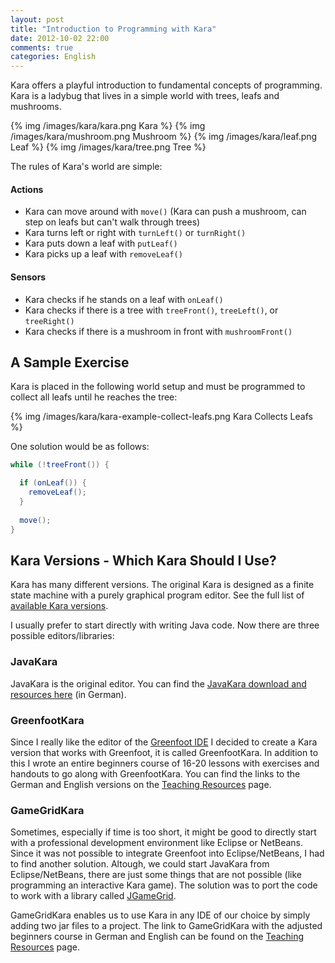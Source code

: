 ```yaml
---
layout: post
title: "Introduction to Programming with Kara"
date: 2012-10-02 22:00
comments: true
categories: English
---
```

Kara offers a playful introduction to fundamental concepts of programming. Kara is a ladybug that lives in a simple world with trees, leafs and mushrooms.

{% img /images/kara/kara.png Kara %}
{% img /images/kara/mushroom.png Mushroom %}
{% img /images/kara/leaf.png Leaf %}
{% img /images/kara/tree.png Tree %}

The rules of Kara's world are simple:

#### Actions ####
* Kara can move around with `move()` (Kara can push a mushroom, can step on leafs but can't walk through trees)
* Kara turns left or right with `turnLeft()` or `turnRight()`
* Kara puts down a leaf with `putLeaf()`
* Kara picks up a leaf with `removeLeaf()`

#### Sensors ####
* Kara checks if he stands on a leaf with `onLeaf()`
* Kara checks if there is a tree with `treeFront()`, `treeLeft()`, or `treeRight()`
* Kara checks if there is a mushroom in front with `mushroomFront()`


## A Sample Exercise ##
Kara is placed in the following world setup and must be programmed to collect all leafs until he reaches the tree:

{% img /images/kara/kara-example-collect-leafs.png Kara Collects Leafs %}

One solution would be as follows:

``` java Kara collects leafs (Java)
while (!treeFront()) {

  if (onLeaf()) {
    removeLeaf();
  }
  
  move();
}
```


## Kara Versions - Which Kara Should I Use? ##
Kara has many different versions. The original Kara is designed as a finite state machine with a purely graphical program editor. See the full list of [available Kara versions](http://www.swisseduc.ch/informatik/karatojava/index.html).

I usually prefer to start directly with writing Java code. Now there are three possible editors/libraries:

### JavaKara ###
JavaKara is the original editor. You can find the [JavaKara download and resources here](http://www.swisseduc.ch/informatik/karatojava/javakara/index.html) (in German).

### GreenfootKara ###
Since I really like the editor of the [Greenfoot IDE](greenfoot.org) I decided to create a Kara version that works with Greenfoot, it is called GreenfootKara. In addition to this I wrote an entire beginners course of 16-20 lessons with exercises and handouts to go along with GreenfootKara. You can find the links to the German and English versions on the [Teaching Resources](/teaching) page.

### GameGridKara ###
Sometimes, especially if time is too short, it might be good to directly start with a professional development environment like Eclipse or NetBeans. Since it was not possible to integrate Greenfoot into Eclipse/NetBeans, I had to find another solution. Altough, we could start JavaKara from Eclipse/NetBeans, there are just some things that are not possible (like programming an interactive Kara game). The solution was to port the code to work with a library called [JGameGrid](http://gamegrid.ch).

GameGridKara enables us to use Kara in any IDE of our choice by simply adding two jar files to a project. The link to GameGridKara with the adjusted beginners course in German and English can be found on the [Teaching Resources](/teaching) page.








